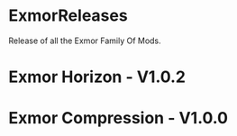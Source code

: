 # ExmorReleases
Release of all the Exmor Family Of Mods.


# Exmor Horizon - V1.0.2

# Exmor Compression - V1.0.0